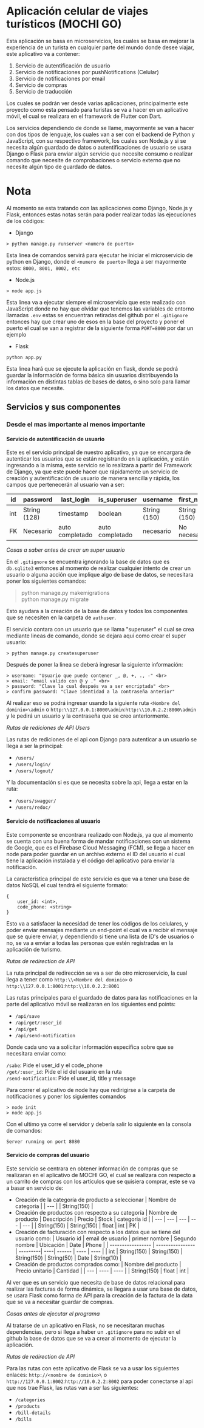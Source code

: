 # Aplicación celular de viajes turísticos (MOCHI GO)
Esta aplicación se basa en microservicios, los cuales se basa en mejorar la experiencia de un turista en cualquier parte del mundo donde desee viajar, este aplicativo va a contener:

1. Servicio de autentificación de usuario
2. Servicio de notificaciones por pushNotifications (Celular)
3. Servicio de notificaciones por email
4. Servicio de compras
5. Servicio de traducción

Los cuales se podrán ver desde varias aplicaciones, principalmente este proyecto como esta pensado para turistas se va a hacer en un aplicativo móvil, el cual se realizara en el framework de Flutter con Dart.

Los servicios dependiendo de donde se llame, mayormente se van a hacer con dos tipos de lenguaje, los cuales van a ser con el backend de Python y JavaScript, con su respectivo framework, los cuales son Node.js y si se necesita algún guardado de datos o autentificaciones de usuario se usara Django o Flask para enviar algún servicio que necesite consumo o realizar comando que necesite de comprobaciones o servicio externo que no necesite algún tipo de guardado de datos.

# Nota
Al momento se esta tratando con las aplicaciones como Django, Node.js y Flask, entonces estas notas serán para poder realizar todas las ejecuciones de los códigos:

- Django
```
> python manage.py runserver <numero de puerto>
```
Esta linea de comandos servirá para ejecutar he iniciar el microservicio de python en Django, donde el `<numero de puerto>` llega a ser mayormente estos: `8000, 8001, 8002, etc`
- Node.js
```
> node app.js
```
Esta linea va a ejecutar siempre el microservicio que este realizado con JavaScript donde no hay que olvidar que tenemos las variables de entorno llamadas `.env` estas se encuentran retiradas del github por el `.gitignore` entonces hay que crear uno de esos en la base del proyecto y poner el puerto el cual se van a registrar de la siguiente forma `PORT=8000` por dar un ejemplo

- Flask
```
python app.py
```
Esta linea hará que se ejecute la aplicación en flask, donde se podrá guardar la información de forma básica sin usuarios distribuyendo la información en distintas tablas de bases de datos, o sino solo para llamar los datos que necesite.

## Servicios y sus componentes
### Desde el mas importante al menos importante
#### Servicio de autentificación de usuario
Este es el servicio principal de nuestro aplicativo, ya que se encargara de autenticar los usuarios que se están registrando en la aplicación, y están ingresando a la misma, este servicio se lo realizara a partir del Framework de Django, ya que este puede hacer que rápidamente un servicio de creación y autentificación de usuario de manera sencilla y rápida, los campos que pertenecerán al usuario van a ser:

id  | password       | last_login | is_superuser | username | first_name | last_name | email | is_staff | is_active | date_joined |
--- | ---------------|-------------| ------- | ---------- | ----------- | ---------- | ----- | -------- | --------- | ----------- |
int | String (128)   | timestamp | boolean | String (150) | String (150) | String (150) | String (254) | boolean | boolean | timestamp |
FK  | Necesario | auto completado | auto completado | necesario | No necesario | No necesario | Necesario | auto completado | auto completado | auto completado |

*Cosas a saber antes de crear un super usuario*

En el `.gitignore` se encuentra ignorando la base de datos que es `db.sqlite3` entonces al momento de realizar cualquier intento de crear un usuario o alguna acción que implique algo de base de datos, se necesitara poner los siguientes comandos:

> python manage.py makemigrations <br>
> python manage.py migrate

Esto ayudara a la creación de la base de datos y todos los componentes que se necesiten en la carpeta de `authuser`.

El servicio contara con un usuario que se llama "superuser" el cual se crea mediante lineas de comando, donde se dejara aquí como crear el super usuario:

```
> python manage.py createsuperuser
```

Después de poner la linea se deberá ingresar la siguiente información: 

```
> username: "Usuario que puede contener _, @, +, ., -" <br>
> email: "email valido con @ y ." <br>
> password: "Clave la cual después va a ser encriptada" <br>
> confirm password: "Clave identidad a la contraseña anterior"
```

Al realizar eso se podrá ingresar usando la siguiente ruta `<Nombre del dominio>\admin` o `http:\\127.0.0.1:8000\admin`:`http:\\10.0.2.2:8000\admin` y le pedirá un usuario y la contraseña que se creo anteriormente.

*Rutas de rediciones de API Users*

Las rutas de rediciones de el api con Django para autenticar a un usuario se llega a ser la principal:
- `/users/`
- `/users/login/`
- `/users/logout/`

Y la documentación si es que se necesita sobre la api, llega a estar en la ruta:
- `/users/swagger/`
- `/users/redoc/`

#### Servicio de notificaciones al usuario
Este componente se encontrara realizado con Node.js, ya que al momento se cuenta con una buena forma de mandar notificaciones con un sistema de Google, que es el Firebase Cloud Messaging (FCM), se llega a hacer en node para poder guardar en un archivo externo el ID del usuario el cual tiene la aplicación instalada y el código del aplicativo para enviar la notificación.

La característica principal de este servicio es que va a tener una base de datos NoSQL el cual tendrá el siguiente formato:

```
{
    user_id: <int>,
    code_phone: <string>
}
```
Esto va a satisfacer la necesidad de tener los códigos de los celulares, y poder enviar mensajes mediante un end-point el cual va a recibir el mensaje que se quiere enviar, y dependiendo si tiene una lista de ID's de usuarios o no, se va a enviar a todas las personas que estén registradas en la aplicación de turismo.

*Rutas de redirection de API*

La ruta principal de redirección se va a ser de otro microservicio, la cual llega a tener como `http:\\<Nombre del dominio>` o `http:\\127.0.0.1:8001`:`http:\\10.0.2.2:8001`

Las rutas principales para el guardado de datos para las notificaciones en la parte del aplicativo móvil se realizaran en los siguientes end points:

- `/api/save`
- `/api/get/:user_id`
- `/api/get`
- `/api/send-notification`

Donde cada uno va a solicitar información especifica sobre que se necesitara enviar como:

`/sabe`: Pide el user_id y el code_phone <br>
`/get/:user_id`: Pide el id del usuario en la ruta <br>
`/send-notification`: Pide el user_id, title y message <br>

Para correr el aplicativo de node hay que redirigirse a la carpeta de notificaciones y poner los siguientes comandos

```
> node init
> node app.js
```

Con el ultimo ya corre el servidor y debería salir lo siguiente en la consola de comandos:

```
Server running on port 8080
```

#### Servicio de compras del usuario
Este servicio se centrara en obtener información de compras que se realizaran en el aplicativo de MOCHI GO, el cual se realizara con respecto a un carrito de compras con los artículos que se quisiera comprar, este se va a basar en servicio de:

- Creación de la categoría de producto a seleccionar
    | Nombre de categoria |
    | --- |
    | String(150) |
- Creación de productos con respecto a su categoría
    | Nombre de producto | Descripción | Precio | Stock | categoria id |
    | --- | --- | --- | --- | --- |
    | String(150) | String(150) | float | int | PK |
- Creación de facturación con respecto a los datos que se tiene del usuario como:
    | Usuario id | email de usuario | primer nombre | Segundo nombre | Ubicación | Date | Phone |
    | ----------------- | ---------------- | ---------| ----| ------ | ---- | ---- |
    | int | String(150) | String(150) | String(150) | String(50) | Date | String(10) |
- Creación de productos comprados como:
    | Nombre del producto | Precio unitario | Cantidad |
    | --- | ---- | ---- | 
    | String(150) | float | int |

Al ver que es un servicio que necesita de base de datos relacional para realizar las facturas de forma dinámica, se llegara a usar una base de datos, se usara Flask como forma de API para la creación de la factura de la data que se va a necesitar guardar de compras.

*Cosas antes de ejecutar el programa*

Al tratarse de un aplicativo en Flask, no se necesitaran muchas dependencias, pero si llega a haber un `.gitignore` para no subir en el github la base de datos que se va a crear al momento de ejecutar la aplicación.

*Rutas de redirection de API*

Para las rutas con este aplicativo de Flask se va a usar los siguientes enlaces: `http://<nombre de dominio>\` o `http://127.0.0.1:8002`:`http://10.0.2.2:8002` para poder conectarse al api que nos trae Flask, las rutas van a ser las siguientes:

- `/categories`
- `/products`
- `/bill-details`
- `/bills`